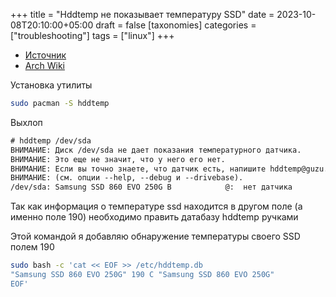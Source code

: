 +++
title = "Hddtemp не показывает температуру SSD"
date = 2023-10-08T20:10:00+05:00
draft = false
[taxonomies]
categories = ["troubleshooting"]
tags = ["linux"]
+++

- [Источник](https://askubuntu.com/questions/474669/ssd-temperature-sensor-readout-with-hddtemp)
- [Arch Wiki](https://wiki.archlinux.org/title/Hddtemp#Solid_State_Drives)

Установка утилиты

```sh
sudo pacman -S hddtemp
```

Выхлоп

```txt
# hddtemp /dev/sda
ВНИМАНИЕ: Диск /dev/sda не дает показания температурного датчика.
ВНИМАНИЕ: Это еще не значит, что у него его нет.
ВНИМАНИЕ: Если вы точно знаете, что датчик есть, напишите hddtemp@guzu.net
ВНИМАНИЕ: (см. опции --help, --debug и --drivebase).
/dev/sda: Samsung SSD 860 EVO 250G B          	@:  нет датчика
```

Так как информация о температуре ssd находится в другом поле (а именно поле 190)  необходимо править датабазу hddtemp ручками

Этой командой я добавляю обнаружение температуры своего SSD полем 190

```sh
sudo bash -c 'cat << EOF >> /etc/hddtemp.db
"Samsung SSD 860 EVO 250G" 190 C "Samsung SSD 860 EVO 250G"
EOF'
```
